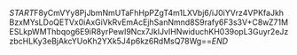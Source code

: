 $START$F8yCmVYy8PjJbmNmUTaFhHpPZgT4m1LXVbj6/iJ0iYVrz4VPKfaJkhBzxMYsLDoQETVx0iAxGiVkRvEmAcEjhSanNmnd8S9rafy6F3s3V+C8wZ71MESLkpWMThbqog6E9iR8yrPewI9Ncx7JklJvIHNwiduchKH039opL3Guyr2eJzzbcHLKy3eBjAkcYUoKh2YXk5J4p6kz6RdMsQ78Wg==$END$